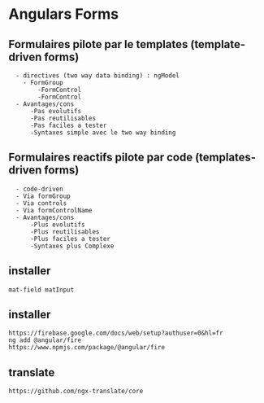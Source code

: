 # Angulars Forms

## Formulaires pilote par le templates (template-driven forms)

      - directives (two way data binding) : ngModel 
        - FormGroup
            -FormControl
            -FormControl
      - Avantages/cons 
          -Pas evolutifs
          -Pas reutilisables 
          -Pas faciles a tester 
          -Syntaxes simple avec le two way binding

## Formulaires reactifs pilote par code (templates-driven forms)

      - code-driven 
      - Via formGroup
      - Via controls
      - Via formControlName
      - Avantages/cons
          -Plus evolutifs
          -Plus reutilisables 
          -Plus faciles a tester 
          -Syntaxes plus Complexe  

## installer 
    mat-field matInput

## installer
    https://firebase.google.com/docs/web/setup?authuser=0&hl=fr
    ng add @angular/fire
    https://www.npmjs.com/package/@angular/fire

## translate 
    https://github.com/ngx-translate/core
